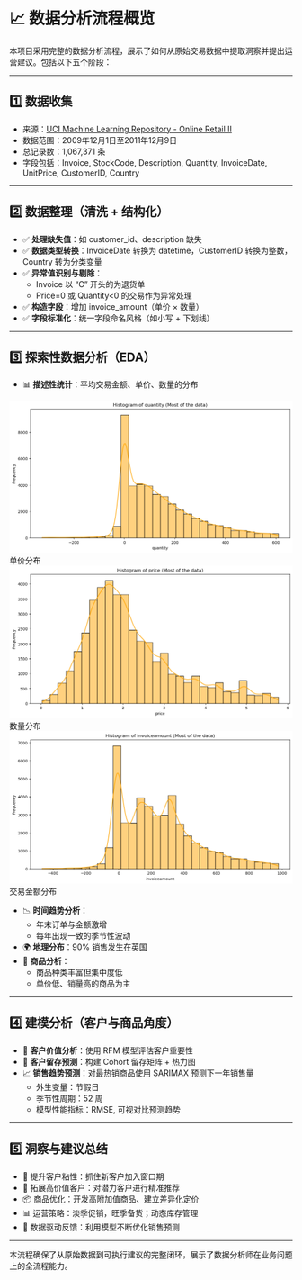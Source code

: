 
# 📈 数据分析流程概览

本项目采用完整的数据分析流程，展示了如何从原始交易数据中提取洞察并提出运营建议。包括以下五个阶段：

---

## 1️⃣ 数据收集

- 来源：[UCI Machine Learning Repository - Online Retail II](https://archive.ics.uci.edu/dataset/502/online+retail+ii)
- 数据范围：2009年12月1日至2011年12月9日
- 总记录数：1,067,371 条
- 字段包括：Invoice, StockCode, Description, Quantity, InvoiceDate, UnitPrice, CustomerID, Country

---

## 2️⃣ 数据整理（清洗 + 结构化）

- ✅ **处理缺失值**：如 customer_id、description 缺失
- ✅ **数据类型转换**：InvoiceDate 转换为 datetime，CustomerID 转换为整数，Country 转为分类变量
- ✅ **异常值识别与剔除**：
  - Invoice 以 “C” 开头的为退货单
  - Price=0 或 Quantity<0 的交易作为异常处理
- ✅ **构造字段**：增加 invoice_amount（单价 × 数量）
- ✅ **字段标准化**：统一字段命名风格（如小写 + 下划线）

---

## 3️⃣ 探索性数据分析（EDA）

- 📊 **描述性统计**：平均交易金额、单价、数量的分布

<img src="./assets/output_87_0.png" alt="png" style="zoom: 80%;" />
单价分布

<img src="./assets/output_87_1.png" alt="png" style="zoom: 80%;" />
数量分布

<img src="./assets/output_87_2.png" alt="png" style="zoom: 80%;" />
交易金额分布

- 📉 **时间趋势分析**：
  - 年末订单与金额激增
  - 每年出现一致的季节性波动
- 🌍 **地理分布**：90% 销售发生在英国
- 🧃 **商品分析**：
  - 商品种类丰富但集中度低
  - 单价低、销量高的商品为主

---

## 4️⃣ 建模分析（客户与商品角度）

- 👥 **客户价值分析**：使用 RFM 模型评估客户重要性
- 🔁 **客户留存预测**：构建 Cohort 留存矩阵 + 热力图
- 📈 **销售趋势预测**：对最热销商品使用 SARIMAX 预测下一年销售量
  - 外生变量：节假日
  - 季节性周期：52 周
  - 模型性能指标：RMSE, 可视对比预测趋势

---

## 5️⃣ 洞察与建议总结

- 🧲 提升客户粘性：抓住新客户加入窗口期
- 🧠 拓展高价值客户：对潜力客户进行精准推荐
- 📦 商品优化：开发高附加值商品、建立差异化定价
- 📊 运营策略：淡季促销，旺季备货；动态库存管理
- 📌 数据驱动反馈：利用模型不断优化销售预测

---

本流程确保了从原始数据到可执行建议的完整闭环，展示了数据分析师在业务问题上的全流程能力。
